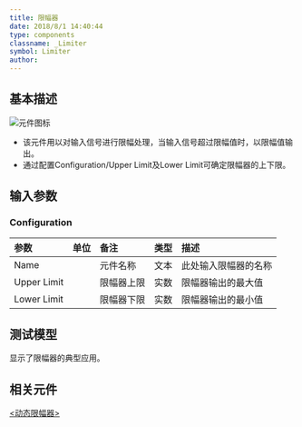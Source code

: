```yaml
---
title: 限幅器
date: 2018/8/1 14:40:44
type: components
classname: _Limiter
symbol: Limiter
author: 
---
```

## <span id="comp_desc">基本描述</span>
![元件图标]()

+ 该元件用以对输入信号进行限幅处理，当输入信号超过限幅值时，以限幅值输出。
+ 通过配置Configuration/Upper Limit及Lower Limit可确定限幅器的上下限。

## <span id="comp_params">输入参数</span>
### <span id="comp_params_group_Configuration">Configuration</span>
| 参数 | 单位 | 备注 | 类型 | 描述 |
| :--- | :--- | :--- | :--: | :--- |
| <span id="comp_params_param_Name">Name</span> |  | 元件名称 | 文本 | 此处输入限幅器的名称 |
| <span id="comp_params_param_UL">Upper Limit</span> |  | 限幅器上限 | 实数 | 限幅器输出的最大值 |
| <span id="comp_params_param_LL">Lower Limit</span> |  | 限幅器下限 | 实数 | 限幅器输出的最小值 |

[Name]: #comp_params_param_Name "Name"
[Upper Limit]: #comp_params_param_UL "Upper Limit"
[Lower Limit]: #comp_params_param_LL "Lower Limit"

## <span id="comp_example">测试模型</span>
[<test name>](<test link>)显示了限幅器的典型应用。

## <span id="comp_seealso">相关元件</span>
[<动态限幅器>](<test link>)




